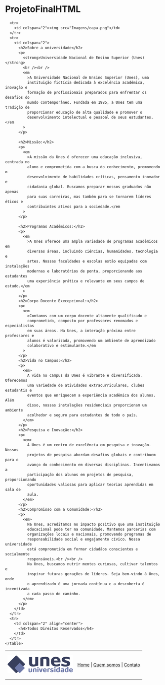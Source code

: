 # ProjetoFinalHTML
<!DOCTYPE html>
<html lang="pt-br">
  <head>
    <meta charset="UTF-8" />
    <meta name="viewport" content="width=device-width, initial-scale=1.0" />
    <title>UNES - Página Inicial</title>
  </head>
  <body background="Imagens/fundo.png">
    <table border="0" width="900" align="center">
      <tr>
        <td height="89"><img src="Imagens/logo.png" alt="" /></td>
        <td align="right">
          <a href="">Home</a> | <a href="quem-somos.html">Quem somos</a> |
          <a href="contato.html">Contato</a>
        </td>
      </tr>

      <tr>
        <td colspan="2"><img src="Imagens/capa.png"</td>
      </tr>
      <tr>
        <td colspan="2">
          <h2>Sobre a universidade</h2>
          <p>
            <strong>Universidade Nacional de Ensino Superior (Unes)</strong>
            <br /><br />
            <em
              >A Universidade Nacional de Ensino Superior (Unes), uma
              instituição fictícia dedicada à excelência acadêmica, inovação e
              formação de profissionais preparados para enfrentar os desafios do
              mundo contemporâneo. Fundada em 1985, a Unes tem uma tradição de
              proporcionar educação de alta qualidade e promover o
              desenvolvimento intelectual e pessoal de seus estudantes.</em
            >
          </p>

          <h2>Missão:</h2>
          <p>
            <em
              >A missão da Unes é oferecer uma educação inclusiva, centrada no
              aluno e comprometida com a busca do conhecimento, promovendo o
              desenvolvimento de habilidades críticas, pensamento inovador e
              cidadania global. Buscamos preparar nossos graduados não apenas
              para suas carreiras, mas também para se tornarem líderes éticos e
              contribuintes ativos para a sociedade.</em
            >
          </p>

          <h2>Programas Acadêmicos:</h2>
          <p>
            <em
              >A Unes oferece uma ampla variedade de programas acadêmicos em
              diversas áreas, incluindo ciências, humanidades, tecnologia e
              artes. Nossas faculdades e escolas estão equipadas com instalações
              modernas e laboratórios de ponta, proporcionando aos estudantes
              uma experiência prática e relevante em seus campos de estudo.</em
            >
          </p>
          <h2>Corpo Docente Execepcional:</h2>
          <p>
            <em
              >Contamos com um corpo docente altamente qualificado e
              comprometido, composto por professores renomados e especialistas
              em suas áreas. Na Unes, a interação próxima entre professores e
              alunos é valorizada, promovendo um ambiente de aprendizado
              colaborativo e estimulante.</em
            >
          </p>
          <h2>Vida no Campus:</h2>
          <p>
            <em>
              A vida no campus da Unes é vibrante e diversificada. Oferecemos
              uma variedade de atividades extracurriculares, clubes estudantis e
              eventos que enriquecem a experiência acadêmica dos alunos. Além
              disso, nossas instalações residenciais proporcionam um ambiente
              acolhedor e seguro para estudantes de todo o país.
            </em>
          </p>
          <h2>Pesquisa e Inovação:</h2>
          <p>
            <em>
              A Unes é um centro de excelência em pesquisa e inovação. Nossos
              projetos de pesquisa abordam desafios globais e contribuem para o
              avanço do conhecimento em diversas disciplinas. Incentivamos a
              participação dos alunos em projetos de pesquisa, proporcionando
              oportunidades valiosas para aplicar teorias aprendidas em sala de
              aula.
            </em>
          </p>
          <h2>Compromisso com a Comunidade:</h2>
          <p>
            <em>
              Na Unes, acreditamos no impacto positivo que uma instituição
              educacional pode ter na comunidade. Mantemos parcerias com
              organizações locais e nacionais, promovendo programas de
              responsabilidade social e engajamento cívico. Nossa universidade
              está comprometida em formar cidadãos conscientes e socialmente
              responsáveis.<br /><br />
              Na Unes, buscamos nutrir mentes curiosas, cultivar talentos e
              inspirar futuras gerações de líderes. Seja bem-vindo à Unes, onde
              o aprendizado é uma jornada contínua e a descoberta é incentivada
              a cada passo do caminho.
            </em>
          </p>
        </td>
      </tr>
      <tr>
        <td colspan="2" align="center">
          <h4>Todos Direitos Reservados</h4>
        </td>
      </tr>
    </table>
  </body>
</html>
